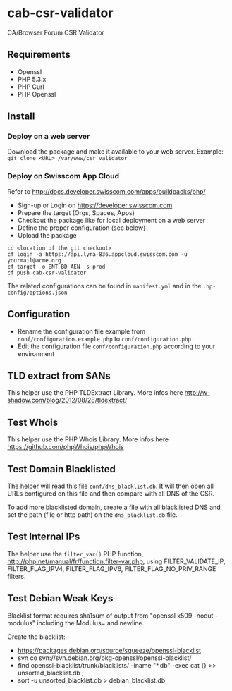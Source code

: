 # cab-csr-validator
CA/Browser Forum CSR Validator

## Requirements
* Openssl
* PHP 5.3.x
* PHP Curl
* PHP Openssl

## Install

### Deploy on a web server

Download the package and make it available to your web server.
Example: `git clone <URL> /var/www/csr_validator`

### Deploy on Swisscom App Cloud
Refer to http://docs.developer.swisscom.com/apps/buildpacks/php/

* Sign-up or Login on https://developer.swisscom.com
* Prepare the target (Orgs, Spaces, Apps)
* Checkout the package like for local deployment on a web server
* Define the proper configuration (see below)
* Upload the package
```
cd <location of the git checkout>
cf login -a https://api.lyra-836.appcloud.swisscom.com -u yourmail@acme.org
cf target -o ENT-BD-AEN -s prod
cf push cab-csr-validator
```
The related configurations can be found in `manifest.yml` and in the `.bp-config/options.json`

## Configuration
* Rename the configuration file example from `conf/configuration.example.php` to `conf/configuration.php`
* Edit the configuration file `conf/configuration.php` according to your environment

## TLD extract from SANs 
This helper use the PHP TLDExtract Library. More infos here http://w-shadow.com/blog/2012/08/28/tldextract/

## Test Whois
This helper use the PHP Whois Library. More infos here https://github.com/phpWhois/phpWhois

## Test Domain Blacklisted
The helper will read this file `conf/dns_blacklist.db`. It will then open all URLs configured on this file and then compare with all DNS of the CSR.

To add more blacklisted domain, create a file with all blacklisted DNS and set the path (file or http path) on the `dns_blacklist.db` file.

## Test Internal IPs
The helper use the `filter_var()` PHP function, http://php.net/manual/fr/function.filter-var.php, using FILTER_VALIDATE_IP, FILTER_FLAG_IPV4, FILTER_FLAG_IPV6, FILTER_FLAG_NO_PRIV_RANGE filters.

## Test Debian Weak Keys
Blacklist format requires sha1sum of output from "openssl x509 -noout -modulus" including the Modulus= and newline.

Create the blacklist:
* https://packages.debian.org/source/squeeze/openssl-blacklist
* svn co svn://svn.debian.org/pkg-openssl/openssl-blacklist/
* find openssl-blacklist/trunk/blacklists/ -iname "*.db" -exec cat {} >> unsorted_blacklist.db \;
* sort -u unsorted_blacklist.db > debian_blacklist.db
